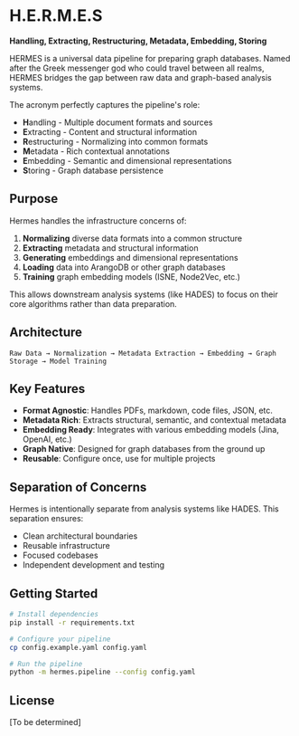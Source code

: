 # H.E.R.M.E.S

**Handling, Extracting, Restructuring, Metadata, Embedding, Storing**

HERMES is a universal data pipeline for preparing graph databases. Named after the Greek messenger god who could travel between all realms, HERMES bridges the gap between raw data and graph-based analysis systems.

The acronym perfectly captures the pipeline's role:

- **H**andling - Multiple document formats and sources
- **E**xtracting - Content and structural information
- **R**estructuring - Normalizing into common formats
- **M**etadata - Rich contextual annotations
- **E**mbedding - Semantic and dimensional representations
- **S**toring - Graph database persistence

## Purpose

Hermes handles the infrastructure concerns of:

1. **Normalizing** diverse data formats into a common structure
2. **Extracting** metadata and structural information
3. **Generating** embeddings and dimensional representations
4. **Loading** data into ArangoDB or other graph databases
5. **Training** graph embedding models (ISNE, Node2Vec, etc.)

This allows downstream analysis systems (like HADES) to focus on their core algorithms rather than data preparation.

## Architecture

```
Raw Data → Normalization → Metadata Extraction → Embedding → Graph Storage → Model Training
```

## Key Features

- **Format Agnostic**: Handles PDFs, markdown, code files, JSON, etc.
- **Metadata Rich**: Extracts structural, semantic, and contextual metadata
- **Embedding Ready**: Integrates with various embedding models (Jina, OpenAI, etc.)
- **Graph Native**: Designed for graph databases from the ground up
- **Reusable**: Configure once, use for multiple projects

## Separation of Concerns

Hermes is intentionally separate from analysis systems like HADES. This separation ensures:

- Clean architectural boundaries
- Reusable infrastructure
- Focused codebases
- Independent development and testing

## Getting Started

```bash
# Install dependencies
pip install -r requirements.txt

# Configure your pipeline
cp config.example.yaml config.yaml

# Run the pipeline
python -m hermes.pipeline --config config.yaml
```

## License

[To be determined]
